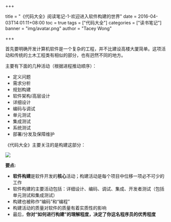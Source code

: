 +++

title = "《代码大全》阅读笔记-1-欢迎进入软件构建的世界"
date = 2016-04-03T14:01:11+08:00
toc = true
tags = ["代码大全"]
categories = ["读书笔记"]
banner = "img/avatar.png"
author = "Tacey Wong"

+++

首先要明确开发计算机软件是一个复杂的工程，并不比建设高楼大厦简单。这项活动和传统的土木工程类有相似的部分，也有迥然不同的地方。

主要有下面的几种活动（根据进程推动顺序）：

+ 定义问题
+ 需求分析
+ 规划构建
+ 软件架构/高层设计
+ 详细设计
+ 编码与调试
+ 单元测试
+ 集成测试
+ 系统测试
+ 部署/分发及保障维护


《代码大全》主要关注的是构建这部分：

![](https://images2018.cnblogs.com/blog/673170/201804/673170-20180403211500937-1545826165.png)


**要点:**

+ **软件构建**是软件开发的**核心**活动；构建活动是每个项目中位移一项必不可少的工作
+ 软件构建的主要活动包括：详细设计、编码、调试、集成、开发者测试（包括单元测试和集成测试）
+ 构建也被称作“编码”和“编程”
+ 构建活动的质量对软件的质量有着实质性的影响
+ 最后，**你对“如何进行构建”的理解程度，决定了你这名程序员的优秀程度**